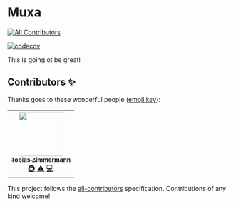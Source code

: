 # Muxa

<!-- ALL-CONTRIBUTORS-BADGE:START - Do not remove or modify this section -->

[![All Contributors](https://img.shields.io/badge/all_contributors-1-orange.svg?style=flat-square)](#contributors-)

<!-- ALL-CONTRIBUTORS-BADGE:END -->

[![codecov](https://codecov.io/gh/tobias-z/muxa/branch/main/graph/badge.svg?token=FIA5TUP1GA)](https://codecov.io/gh/tobias-z/muxa)

This is going ot be great!

## Contributors ✨

Thanks goes to these wonderful people
([emoji key](https://allcontributors.org/docs/en/emoji-key)):

<!-- ALL-CONTRIBUTORS-LIST:START - Do not remove or modify this section -->
<!-- prettier-ignore-start -->
<!-- markdownlint-disable -->
<table>
  <tr>
    <td align="center"><a href="http://tobias-z.com"><img src="https://avatars.githubusercontent.com/u/70150300?v=4?s=100" width="100px;" alt=""/><br /><sub><b>Tobias Zimmermann</b></sub></a><br /><a href="#infra-tobias-z" title="Infrastructure (Hosting, Build-Tools, etc)">🚇</a> <a href="https://github.com/tobias-z/muxa/commits?author=tobias-z" title="Tests">⚠️</a> <a href="https://github.com/tobias-z/muxa/commits?author=tobias-z" title="Code">💻</a></td>
  </tr>
</table>

<!-- markdownlint-restore -->
<!-- prettier-ignore-end -->

<!-- ALL-CONTRIBUTORS-LIST:END -->

This project follows the
[all-contributors](https://github.com/all-contributors/all-contributors)
specification. Contributions of any kind welcome!
